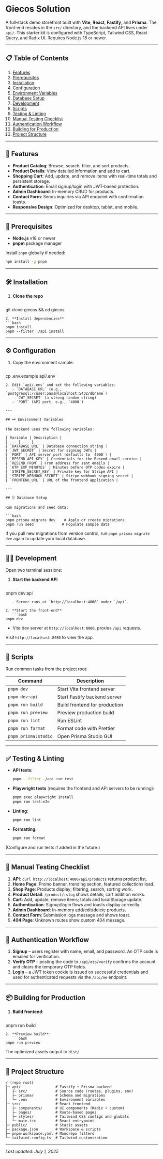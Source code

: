 # Giecos Solution

A full‑stack demo storefront built with **Vite**, **React**, **Fastify**, and **Prisma**. The front‑end resides in the `src/` directory, and the backend API lives under `api/`. This starter kit is configured with TypeScript, Tailwind CSS, React Query, and Radix UI.
Requires Node.js 18 or newer.

---

## 📋 Table of Contents

1. [Features](#features)
2. [Prerequisites](#prerequisites)
3. [Installation](#installation)
4. [Configuration](#configuration)
5. [Environment Variables](#environment-variables)
6. [Database Setup](#database-setup)
7. [Development](#development)
8. [Scripts](#scripts)
9. [Testing & Linting](#testing--linting)
10. [Manual Testing Checklist](#manual-testing-checklist)
11. [Authentication Workflow](#authentication-workflow)
12. [Building for Production](#building-for-production)
13. [Project Structure](#project-structure)

---

## 🚀 Features

* **Product Catalog**: Browse, search, filter, and sort products.
* **Product Details**: View detailed information and add to cart.
* **Shopping Cart**: Add, update, and remove items with real-time totals and persistent storage.
* **Authentication**: Email signup/login with JWT-based protection.
* **Admin Dashboard**: In-memory CRUD for products.
* **Contact Form**: Sends inquiries via API endpoint with confirmation toasts.
* **Responsive Design**: Optimized for desktop, tablet, and mobile.

---

## 🔧 Prerequisites

* **Node.js** v18 or newer
* **pnpm** package manager

Install `pnpm` globally if needed:

```bash
npm install -g pnpm
```

---

## 🛠 Installation

1. **Clone the repo**

   ```bash
   ```

git clone <repo-url> giecos && cd giecos

````
2. **Install dependencies**
```bash
pnpm install
pnpm --filter ./api install
````

---

## ⚙️ Configuration

1. Copy the environment sample:

   ```bash
   ```

cp .env.example api/.env

````
2. Edit `api/.env` and set the following variables:
   - `DATABASE_URL` (e.g., `postgresql://user:pass@localhost:5432/dbname`)
   - `JWT_SECRET` (a strong random string)
   - `PORT` (API port, e.g., `4000`)

---

## 🗝 Environment Variables

The backend uses the following variables:

| Variable | Description |
| --- | --- |
| `DATABASE_URL` | Database connection string |
| `JWT_SECRET` | Secret for signing JWTs |
| `PORT` | API server port (defaults to `4000`) |
| `RESEND_API_KEY` | Credentials for the Resend email service |
| `RESEND_FROM` | From address for sent emails |
| `OTP_EXP_MINUTES` | Minutes before OTP codes expire |
| `STRIPE_SECRET_KEY` | Private key for Stripe API |
| `STRIPE_WEBHOOK_SECRET` | Stripe webhook signing secret |
| `FRONTEND_URL` | URL of the frontend application |

---

## 🗄 Database Setup

Run migrations and seed data:

```bash
pnpm prisma migrate dev    # Apply or create migrations
pnpm run seed             # Populate sample data
````
If you pull new migrations from version control, run `pnpm prisma migrate dev`
again to update your local database.

---

## 👩‍💻 Development

Open two terminal sessions:

1. **Start the backend API**

   ```bash
   ```

pnpm dev\:api

````
   - Server runs at `http://localhost:4000` under `/api`.

2. **Start the front‑end**
   ```bash
pnpm dev
````

* Vite dev server at `http://localhost:8080`, proxies `/api` requests.

Visit `http://localhost:8080` to view the app.

---

## 📜 Scripts

Run common tasks from the project root:

| Command              | Description                   |
| -------------------- | ----------------------------- |
| `pnpm dev`           | Start Vite frontend server    |
| `pnpm dev:api`       | Start Fastify backend server  |
| `pnpm run build`     | Build frontend for production |
| `pnpm run preview`   | Preview production build      |
| `pnpm run lint`      | Run ESLint                    |
| `pnpm run format`    | Format code with Prettier     |
| `pnpm prisma:studio` | Open Prisma Studio GUI        |

---
## ✅ Testing & Linting

- **API tests**:
  ```bash
  pnpm --filter ./api run test
  ```

- **Playwright tests** (requires the frontend and API servers to be running):
  ```bash
  pnpm exec playwright install
  pnpm run test:e2e
  ```

- **Linting**:
  ```bash
  pnpm run lint
  ```

- **Formatting**:
  ```bash
  pnpm run format
  ```
(Configure and run tests if added in the future.)

---

## 🧪 Manual Testing Checklist

1. **API**: `curl http://localhost:4000/api/products` returns product list.
2. **Home Page**: Promo banner, trending section, featured collections load.
3. **Shop Page**: Products display; filtering, search, sorting work.
4. **Product Detail**: `/product/:slug` shows details; cart addition works.
5. **Cart**: Add, update, remove items; totals and localStorage update.
6. **Authentication**: Signup/login flows and toasts display correctly.
7. **Admin Dashboard**: In-memory add/edit/delete products.
8. **Contact Form**: Submission logs message and shows toast.
9. **404 Page**: Unknown routes show custom 404 message.

---

## 🔐 Authentication Workflow

1. **Signup** – users register with name, email, and password. An OTP code is
   emailed for verification.
2. **Verify OTP** – posting the code to `/api/otp/verify` confirms the account
   and clears the temporary OTP fields.
3. **Login** – a JWT token cookie is issued on successful credentials and used
   for authenticated requests via the `/api/me` endpoint.

---

## 📦 Building for Production

1. **Build frontend**:

   ```bash
   ```

pnpm run build

````
2. **Preview build**:
   ```bash
pnpm run preview
````

The optimized assets output to `dist/`.

---

## 📂 Project Structure

```
/ (repo root)
├─ api/                # Fastify + Prisma backend
│  ├─ src/             # Source code (routes, plugins, env)
│  ├─ prisma/          # Schema and migrations
│  └─ .env             # Environment variables
├─ src/                # React frontend
│  ├─ components/      # UI components (Radix + custom)
│  ├─ pages/           # Route-based pages
│  ├─ styles/          # Tailwind CSS configs and globals
│  └─ main.tsx         # React entrypoint
├─ public/             # Static assets
├─ package.json        # Workspace & scripts
├─ pnpm-workspace.yaml # Monorepo filters
└─ tailwind.config.ts  # Tailwind customization
```

---

*Last updated: July 1, 2025*
